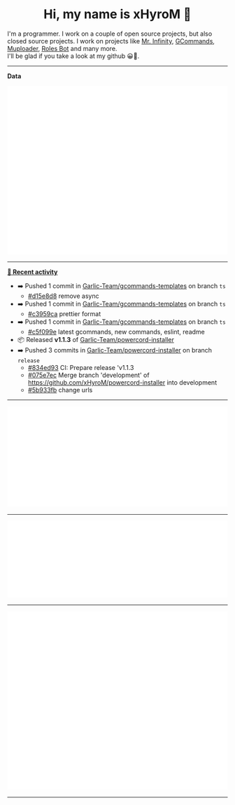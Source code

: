 <p align="center">
    <!-- <img src="https://avatars.githubusercontent.com/u/56601352" width="192" alt="hyro's pfp" /> -->
    <h1 align="center">Hi, my name is xHyroM 👋</h1>
</p>

I'm a programmer. I work on a couple of open source projects, but also closed source projects. I work on projects like [Mr. Infinity](https://discord.com/oauth2/authorize?client_id=720321585625694239&scope=bot%20applications.commands&permissions=8&redirect_uri=https://blobs.gq/imanager&prompt=consent&response_type=code), [GCommands](https://github.com/Garlic-Team/GCommands), [Muploader](https://github.com/xHyroM/Muploder), [Roles Bot](https://github.com/xHyroM/roles-bot) and many more.  
I'll be glad if you take a look at my github 😀👀.

___
**Data**

<img src="https://github.com/xHyroM/xHyroM/blob/master/.cache/base.svg">

___

**[📰 Recent activity](https://github.com/xHyroM)**
* ➡️ Pushed 1 commit in [Garlic-Team/gcommands-templates](https://github.com/Garlic-Team/gcommands-templates) on branch `ts`
  * [#d15e8d8](https://github.com/Garlic-Team/gcommands-templates/commit/d15e8d8) remove async
* ➡️ Pushed 1 commit in [Garlic-Team/gcommands-templates](https://github.com/Garlic-Team/gcommands-templates) on branch `ts`
  * [#c3959ca](https://github.com/Garlic-Team/gcommands-templates/commit/c3959ca) prettier format
* ➡️ Pushed 1 commit in [Garlic-Team/gcommands-templates](https://github.com/Garlic-Team/gcommands-templates) on branch `ts`
  * [#c5f099e](https://github.com/Garlic-Team/gcommands-templates/commit/c5f099e) latest gcommands, new commands, eslint, readme
* 📦 Released **v1.1.3** of [Garlic-Team/powercord-installer](https://github.com/Garlic-Team/powercord-installer)
* ➡️ Pushed 3 commits in [Garlic-Team/powercord-installer](https://github.com/Garlic-Team/powercord-installer) on branch `release`
  * [#834ed93](https://github.com/Garlic-Team/powercord-installer/commit/834ed93) CI: Prepare release &#39;v1.1.3
  * [#075e7ec](https://github.com/Garlic-Team/powercord-installer/commit/075e7ec) Merge branch &#39;development&#39; of https://github.com/xHyroM/powercord-installer into development
  * [#5b933fb](https://github.com/Garlic-Team/powercord-installer/commit/5b933fb) change urls


___

<img src="https://github.com/xHyroM/xHyroM/blob/master/.cache/isocalendar.svg">

___

<img src="https://github.com/xHyroM/xHyroM/blob/master/.cache/languages.svg">

___

<img src="https://github.com/xHyroM/xHyroM/blob/master/.cache/achievements.svg">

___
